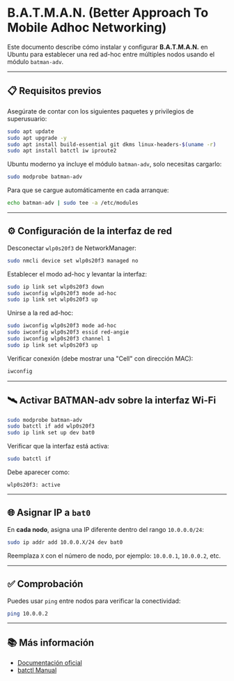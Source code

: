 # B.A.T.M.A.N. (Better Approach To Mobile Adhoc Networking)

Este documento describe cómo instalar y configurar **B.A.T.M.A.N.** en Ubuntu para establecer una red ad-hoc entre múltiples nodos usando el módulo `batman-adv`.

---

## 📋 Requisitos previos

Asegúrate de contar con los siguientes paquetes y privilegios de superusuario:

```bash
sudo apt update
sudo apt upgrade -y
sudo apt install build-essential git dkms linux-headers-$(uname -r)
sudo apt install batctl iw iproute2
```

Ubuntu moderno ya incluye el módulo `batman-adv`, solo necesitas cargarlo:

```bash
sudo modprobe batman-adv
```

Para que se cargue automáticamente en cada arranque:

```bash
echo batman-adv | sudo tee -a /etc/modules
```

---

## ⚙️ Configuración de la interfaz de red

Desconectar `wlp0s20f3` de NetworkManager:

```bash
sudo nmcli device set wlp0s20f3 managed no
```

Establecer el modo ad-hoc y levantar la interfaz:

```bash
sudo ip link set wlp0s20f3 down
sudo iwconfig wlp0s20f3 mode ad-hoc
sudo ip link set wlp0s20f3 up
```

Unirse a la red ad-hoc:

```bash
sudo iwconfig wlp0s20f3 mode ad-hoc
sudo iwconfig wlp0s20f3 essid red-angie
sudo iwconfig wlp0s20f3 channel 1
sudo ip link set wlp0s20f3 up
```

Verificar conexión (debe mostrar una "Cell" con dirección MAC):

```bash
iwconfig
```

---

## 🛰 Activar BATMAN-adv sobre la interfaz Wi-Fi

```bash
sudo modprobe batman-adv
sudo batctl if add wlp0s20f3
sudo ip link set up dev bat0
```

Verificar que la interfaz está activa:

```bash
sudo batctl if
```

Debe aparecer como:

```
wlp0s20f3: active
```

---

## 🌐 Asignar IP a `bat0`

En **cada nodo**, asigna una IP diferente dentro del rango `10.0.0.0/24`:

```bash
sudo ip addr add 10.0.0.X/24 dev bat0
```

Reemplaza `X` con el número de nodo, por ejemplo: `10.0.0.1`, `10.0.0.2`, etc.

---

## ✅ Comprobación

Puedes usar `ping` entre nodos para verificar la conectividad:

```bash
ping 10.0.0.2
```

---

## 📚 Más información

- [Documentación oficial](https://www.open-mesh.org/projects/batman-adv/wiki)
- [batctl Manual](https://manpages.debian.org/testing/batctl/batctl.8.en.html)
